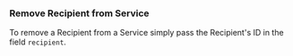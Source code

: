### Remove Recipient from Service

To remove a Recipient from a Service simply pass the Recipient's ID in the field `recipient`.
